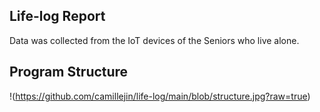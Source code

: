 ## Life-log Report 

Data was collected from the IoT devices of the Seniors who live alone.

## Program Structure
!(https://github.com/camillejin/life-log/main/blob/structure.jpg?raw=true)

